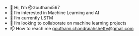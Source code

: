 - 👋 Hi, I’m @Gouthami567
- 👀 I’m interested in Machine Learning and AI
- 🌱 I’m currently LSTM
- 💞️ I’m looking to collaborate on machine learning projects
- 📫 How to reach me gouthami.chandraiahshetty@gmail.com

<!---
Gouthami567/Gouthami567 is a ✨ special ✨ repository because its `README.md` (this file) appears on your GitHub profile.
You can click the Preview link to take a look at your changes.
--->
